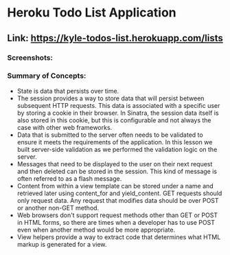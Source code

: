 # Heroku Todo List Application
## Link: https://kyle-todos-list.herokuapp.com/lists
### Screenshots:

### Summary of Concepts:
<ul>
  <li>State is data that persists over time.</li>
  <li> The session provides a way to store data that will persist between subsequent HTTP requests. This data is associated with a specific user by storing a cookie in their browser. In Sinatra, the session data itself is also stored in this cookie, but this is configurable and not always the case with other web frameworks.</li>
  <li>Data that is submitted to the server often needs to be validated to ensure it meets the requirements of the application. In this lesson we built server-side validation as we performed the validation logic on the server.</li>
  <li>Messages that need to be displayed to the user on their next request and then deleted can be stored in the session. This kind of message is often referred to as a flash message.</li>
  <li>Content from within a view template can be stored under a name and retrieved later using content_for and yield_content.
GET requests should only request data. Any request that modifies data should be over POST or another non-GET method.</li>
  <li>Web browsers don't support request methods other than GET or POST in HTML forms, so there are times when a developer has to use POST even when another method would be more appropriate.</li>
<li>View helpers provide a way to extract code that determines what HTML markup is generated for a view.</li>
